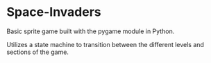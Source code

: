# Space-Invaders

Basic sprite game built with the pygame module in Python.

Utilizes a state machine to transition between the different levels and sections of the game. 
